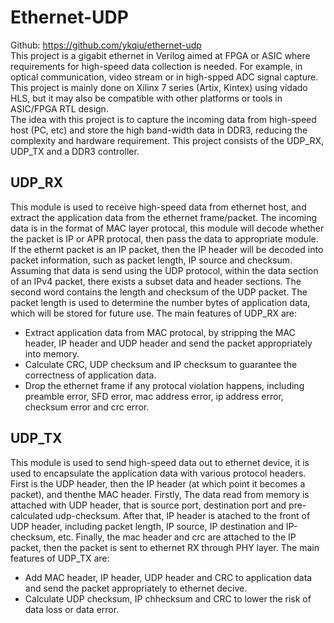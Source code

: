 # Ethernet-UDP  
Github: https://github.com/ykqiu/ethernet-udp  
This project is a gigabit ethernet in Verilog aimed at FPGA or ASIC where requirements for high-speed data collection is needed. For example, in optical communication, video stream or in high-spped ADC signal capture.  
This project is mainly done on Xilinx 7 series (Artix, Kintex) using vidado HLS, but it may also be compatible with other platforms or tools in ASIC/FPGA RTL design.  
The idea with this project is to capture the incoming data from high-speed host (PC, etc) and store the high band-width data in DDR3, reducing the complexity and hardware requirement. This project consists of the UDP_RX, UDP_TX and a DDR3 controller.  
## UDP_RX  
This module is used to receive high-speed data from ethernet host, and extract the application data from the ethernet frame/packet. The incoming data is in the format of MAC layer protocal, this module will decode whether the packet is IP or APR protocal, then pass the data to appropriate module. If the ethernt packet is an IP packet, then the IP header will be decoded into packet information, such as packet length, IP source and checksum. Assuming that data is send using the UDP protocol, within the data section of an IPv4 packet, there exists a subset data and header sections. The second word contains the length and checksum of the UDP packet. The packet length is used to determine the number bytes of application data, which will be stored for future use. The main features of UDP_RX are:  
- Extract application data from MAC protocal, by stripping the MAC header, IP header and UDP header and send the packet appropriately into memory.  
- Calculate CRC, UDP checksum and IP checksum to guarantee the correctness of application data.  
- Drop the ethernet frame if any protocal violation happens, including preamble error, SFD error, mac address error, ip address error, checksum error and crc error.  
## UDP_TX 
This module is used to send high-speed data out to ethernet device, it is used to encapsulate the application data with various protocol headers. First is the UDP header, then the IP header (at which point it becomes a packet), and thenthe MAC header. Firstly, The data read from memory is attached with UDP header, that is source port, destination port and pre-calculated udp-checksum. After that, IP header is atached to the front of UDP header, including packet length, IP source, IP destination and IP-checksum, etc. Finally, the mac header and crc are attached to the IP packet, then the packet is sent to ethernet RX through PHY layer. The main features of UDP_TX are:  
- Add MAC header, IP header, UDP header and CRC to application data and send the packet appropriately to ethernet decive.  
- Calculate UDP checksum, IP chhecksum and CRC to lower the risk of data loss or data error.  
